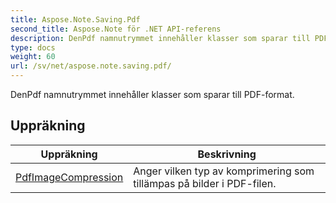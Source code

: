 ```yaml
---
title: Aspose.Note.Saving.Pdf
second_title: Aspose.Note för .NET API-referens
description: DenPdf namnutrymmet innehåller klasser som sparar till PDFformat.
type: docs
weight: 60
url: /sv/net/aspose.note.saving.pdf/
---
```

DenPdf namnutrymmet innehåller klasser som sparar till PDF-format.

## Uppräkning

| Uppräkning | Beskrivning |
| --- | --- |
| [PdfImageCompression](./pdfimagecompression/) | Anger vilken typ av komprimering som tillämpas på bilder i PDF-filen. |


